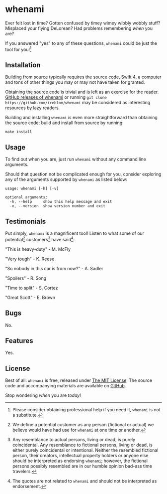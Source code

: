 # whenami

Ever felt lost in time? Gotten confused by timey wimey wibbly wobbly stuff?
Misplaced your flying DeLorean? Had problems remembering *when* you are?

If you answered "yes" to any of these questions, `whenami` could be just the
tool for you![^1]


## Installation

Building from source typically requires the source code, Swift 4, a computer and
tons of other things you may or may not have taken for granted.

Obtaining the source code is trivial and is left as an exercise for the reader.
[GitHub releases of whenami](https://github.com/ireblom/whenami/releases/) or
running `git clone https://github.com/ireblom/whenami` may be considered as
interesting resources by lazy readers.

Building and installing `whenami` is even more straightforward than obtaining
the source code; build and install from source by running:

```
make install
```


## Usage

To find out when you are, just run `whenami` without any command line arguments.

Should that question not be complicated enough for you, consider exploring any
of the arguments supported by `whenami` as listed below:

```
usage: whenami [-h] [-v]

optional arguments:
  -h, --help     show this help message and exit
  -v, --version  show version number and exit
```


## Testimonials

Put simply, `whenami` is a magnificent tool! Listen to what some of our
potential[^2] customers[^3] have said[^4]:

"This is heavy-duty" - M. McFly

"Very tough" - K. Reese

"So nobody in this car is from now?" - A. Sadler
	
"Spoilers" - R. Song

"Time to split" - S. Cortez

"Great Scott" - E. Brown


## Bugs

No.


## Features

Yes.


## License

Best of all: `whenami` is free, released under [The MIT License](LICENSE).
The source code and accompanying materials are available on
[GitHub](https://github.com/ireblom/whenami).

Stop wondering *when* you are *today*!



[^1]: Please consider obtaining professional help if you need it, `whenami` is 
      not a substitute.

[^2]: We define a potential customer as any person (fictional or actual) we
      believe would have had use for `whenami` at one time or another.

[^3]: Any resemblance to actual persons, living or dead, is purely coincidental.
      Any resemblance to fictional persons, living or dead, is either purely
      coincidental or intentional. Neither the resembled fictional person, their
      creators, intellectual property holders or anyone else should be
      interpreted as endorsing `whenami`; however, the fictional persons
      possibly resembled are in our humble opinion bad-ass time travelers.

[^4]: The quotes are not related to `whenami` and should not be interpreted as
      endorsement.
